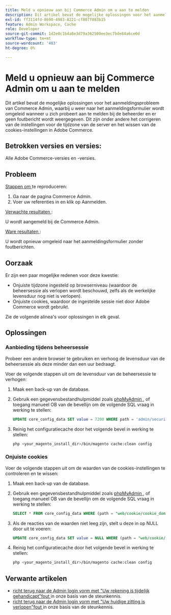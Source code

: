 ```yaml
---
title: Meld u opnieuw aan bij Commerce Admin om u aan te melden
description: Dit artikel bevat de mogelijke oplossingen voor het aanmeldingsprobleem van Commerce Admin, waarbij u weer naar het aanmeldingsformulier wordt omgeleid wanneer u zich probeert aan te melden bij de beheerder en er geen foutbericht wordt weergegeven. Dit zijn onder andere het corrigeren van de instellingen voor de tijdzone van de server en het wissen van de cookies-instellingen in Adobe Commerce.
exl-id: ff3114fd-8690-4983-8221-cf807f083b15
feature: Admin Workspace, Cache
role: Developer
source-git-commit: 1d2e0c1b4a8e3d79a362500ee3ec7bde84a6ce0d
workflow-type: tm+mt
source-wordcount: '403'
ht-degree: 0%

---
```


# Meld u opnieuw aan bij Commerce Admin om u aan te melden

Dit artikel bevat de mogelijke oplossingen voor het aanmeldingsprobleem van Commerce Admin, waarbij u weer naar het aanmeldingsformulier wordt omgeleid wanneer u zich probeert aan te melden bij de beheerder en er geen foutbericht wordt weergegeven. Dit zijn onder andere het corrigeren van de instellingen voor de tijdzone van de server en het wissen van de cookies-instellingen in Adobe Commerce.

## Betrokken versies en versies:

Alle Adobe Commerce-versies en -versies.

## Probleem

<u> Stappen om </u> te reproduceren:

1. Ga naar de pagina Commerce Admin.
1. Voer uw referenties in en klik op Aanmelden.

<u> Verwachte resultaten </u>:

U wordt aangemeld bij de Commerce Admin.

<u> Ware resultaten </u>:

U wordt opnieuw omgeleid naar het aanmeldingsformulier zonder foutberichten.

## Oorzaak

Er zijn een paar mogelijke redenen voor deze kwestie:

* Onjuiste tijdzone ingesteld op browserniveau (waardoor de beheersessie als verlopen wordt beschouwd, zelfs als de werkelijke levensduur nog niet is verlopen).
* Onjuiste cookies, waardoor de ingestelde sessie niet door Adobe Commerce wordt gebruikt.

Zie de volgende alinea&#39;s voor oplossingen in elk geval.

## Oplossingen

### Aanbieding tijdens beheersessie

Probeer een andere browser te gebruiken en verhoog de levensduur van de beheersessie als deze minder dan een uur bedraagt.

Voer de volgende stappen uit om de levensduur van de beheersessie te verhogen:

1. Maak een back-up van de database.
1. Gebruik een gegevensbestandhulpmiddel zoals [ phpMyAdmin ](https://devdocs.magento.com/guides/v2.2/install-gde/prereq/optional.html#install-optional-phpmyadmin), of toegang manueel OB van de bevellijn om de volgende SQL vraag in werking te stellen:

   ```sql
   UPDATE core_config_data SET value = 7200 WHERE path = 'admin/security/session_lifetime';
   ```

1. Reinig het configuratiecache door het volgende bevel in werking te stellen:

   ```bash
   php <your_magento_install_dir>/bin/magento cache:clean config
   ```

### Onjuiste cookies

Voer de volgende stappen uit om de waarden van de cookies-instellingen te controleren en te wissen:

1. Maak een back-up van de database.
1. Gebruik een gegevensbestandhulpmiddel zoals [ phpMyAdmin ](https://devdocs.magento.com/guides/v2.2/install-gde/prereq/optional.html#install-optional-phpmyadmin), of toegang manueel OB van de bevellijn om de volgende SQL vraag in werking te stellen:

   ```sql
   SELECT * FROM core_config_data WHERE (path = "web/cookie/cookie_domain" OR path = "web/cookie/cookie_path");
   ```

1. Als de reacties van de waarden niet leeg zijn, stelt u deze in op NULL door uit te voeren:

   ```sql
   UPDATE core_config_data SET value = NULL WHERE (path = "web/cookie/cookie_domain" OR path = "web/cookie/cookie_path");
   ```

1. Reinig het configuratiecache door het volgende bevel in werking te stellen:

   ```bash
   php <your_magento_install_dir>/bin/magento cache:clean config
   ```

## Verwante artikelen

* [ richt terug naar de Admin login vorm met &quot;Uw rekening is tijdelijk gehandicapt&quot;fout ](/help/troubleshooting/miscellaneous/redirect-back-to-the-admin-login-form-with-your-account-is-temporarily-disabled-error.md) in onze basis van de steunkennis.
* [ richt terug naar de Admin login vorm met &quot;Uw huidige zitting is verlopen&quot;fout ](/help/troubleshooting/miscellaneous/redirect-back-to-the-admin-login-form-with-your-current-session-has-been-expired-error.md) in onze basis van de steunkennis.
